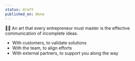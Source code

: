 ```yaml
---
status: draft
published_on: None
---
```

👍🏻 An art that every entrepreneur must master is the effective communication of incomplete ideas. 

- With customers, to validate solutions
- With the team, to align efforts
- With external partners, to support you along the way